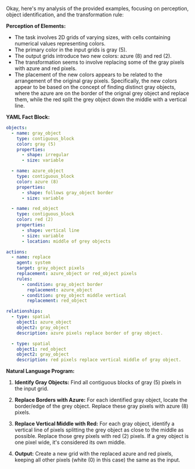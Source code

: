 Okay, here's my analysis of the provided examples, focusing on perception, object identification, and the transformation rule:

**Perception of Elements:**

*   The task involves 2D grids of varying sizes, with cells containing numerical values representing colors.
*   The primary color in the input grids is gray (5).
*   The output grids introduce two new colors: azure (8) and red (2).
*   The transformation seems to involve replacing some of the gray pixels with azure and red pixels.
*   The placement of the new colors appears to be related to the arrangement of the original gray pixels. Specifically, the new colors appear to be based on the concept of finding distinct gray objects, where the azure are on the border of the orignal grey object and replace them, while the red split the grey object down the middle with a vertical line.

**YAML Fact Block:**


```yaml
objects:
  - name: gray_object
    type: contiguous_block
    color: gray (5)
    properties:
      - shape: irregular
      - size: variable

  - name: azure_object
    type: contiguous_block
    color: azure (8)
    properties:
      - shape: follows gray_object border
      - size: variable

  - name: red_object
    type: contiguous_block
    color: red (2)
    properties:
      - shape: vertical line
      - size: variable
      - location: middle of grey objects

actions:
  - name: replace
    agent: system
    target: gray_object pixels
    replacement: azure_object or red_object pixels
    rules:
      - condition: gray_object border
        replacement: azure_object
      - condition: grey_object middle vertical
        replacement: red_object

relationships:
  - type: spatial
    object1: azure_object
    object2: gray_object
    description: azure pixels replace border of gray object.

  - type: spatial
    object1: red_object
    object2: gray_object
    description: red pixels replace vertical middle of gray object.
```


**Natural Language Program:**

1.  **Identify Gray Objects:** Find all contiguous blocks of gray (5) pixels in the input grid.

2.  **Replace Borders with Azure:** For each identified gray object, locate the border/edge of the grey object. Replace these gray pixels with azure (8) pixels.

3.  **Replace Vertical Middle with Red:** For each gray object, identify a vertical line of pixels splitting the grey object as close to the middle as possible. Replace those grey pixels with red (2) pixels. If a grey object is one pixel wide, it's considered its own middle.

4.  **Output:** Create a new grid with the replaced azure and red pixels, keeping all other pixels (white (0) in this case) the same as the input.
